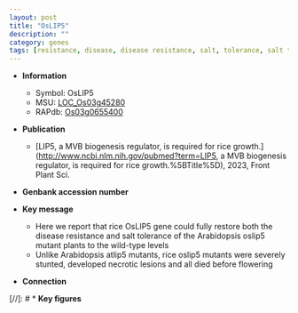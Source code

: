 ```yaml
---
layout: post
title: "OsLIP5"
description: ""
category: genes
tags: [resistance, disease, disease resistance, salt, tolerance, salt tolerance, flowering]
---
```


* **Information**  
    + Symbol: OsLIP5  
    + MSU: [LOC_Os03g45280](http://rice.uga.edu/cgi-bin/ORF_infopage.cgi?orf=LOC_Os03g45280)  
    + RAPdb: [Os03g0655400](https://rapdb.dna.affrc.go.jp/locus/?name=Os03g0655400)  

* **Publication**  
    + [LIP5, a MVB biogenesis regulator, is required for rice growth.](http://www.ncbi.nlm.nih.gov/pubmed?term=LIP5, a MVB biogenesis regulator, is required for rice growth.%5BTitle%5D), 2023, Front Plant Sci.

* **Genbank accession number**  

* **Key message**  
    + Here we report that rice OsLIP5 gene could fully restore both the disease resistance and salt tolerance of the Arabidopsis oslip5 mutant plants to the wild-type levels
    + Unlike Arabidopsis atlip5 mutants, rice oslip5 mutants were severely stunted, developed necrotic lesions and all died before flowering

* **Connection**  

[//]: # * **Key figures**  


